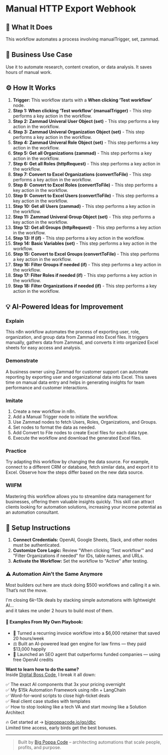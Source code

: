 # Manual HTTP Export Webhook

## 🚀 What It Does
This workflow automates a process involving manualTrigger, set, zammad.

## 💼 Business Use Case
Use it to automate research, content creation, or data analysis. It saves hours of manual work.

## ⚙️ How It Works
1.  **Trigger:** This workflow starts with a **When clicking ‘Test workflow’** node.
2. **Step 1: When clicking ‘Test workflow’ (manualTrigger)** - This step performs a key action in the workflow.
3. **Step 2: Zammad Univeral User Object (set)** - This step performs a key action in the workflow.
4. **Step 3: Zammad Univeral Organization Object (set)** - This step performs a key action in the workflow.
5. **Step 4: Zammad Univeral Role Object (set)** - This step performs a key action in the workflow.
6. **Step 5: Get all Organizations (zammad)** - This step performs a key action in the workflow.
7. **Step 6: Get all Roles (httpRequest)** - This step performs a key action in the workflow.
8. **Step 7: Convert to Excel Organizations (convertToFile)** - This step performs a key action in the workflow.
9. **Step 8: Convert to Excel Roles (convertToFile)** - This step performs a key action in the workflow.
10. **Step 9: Convert to Excel Users (convertToFile)** - This step performs a key action in the workflow.
11. **Step 10: Get all Users (zammad)** - This step performs a key action in the workflow.
12. **Step 11: Zammad Univeral Group Object (set)** - This step performs a key action in the workflow.
13. **Step 12: Get all Groups (httpRequest)** - This step performs a key action in the workflow.
14. **Step 13: If (if)** - This step performs a key action in the workflow.
15. **Step 14: Basic Variables (set)** - This step performs a key action in the workflow.
16. **Step 15: Convert to Excel Groups (convertToFile)** - This step performs a key action in the workflow.
17. **Step 16: Filter Groups if needed (if)** - This step performs a key action in the workflow.
18. **Step 17: Filter Roles if needed (if)** - This step performs a key action in the workflow.
19. **Step 18: Filter Organizations if needed (if)** - This step performs a key action in the workflow.

## 💡 AI-Powered Ideas for Improvement
### Explain
This n8n workflow automates the process of exporting user, role, organization, and group data from Zammad into Excel files. It triggers manually, gathers data from Zammad, and converts it into organized Excel sheets for easy access and analysis.

### Demonstrate
A business owner using Zammad for customer support can automate reporting by exporting user and organizational data into Excel. This saves time on manual data entry and helps in generating insights for team performance and customer interactions.

### Imitate
1. Create a new workflow in n8n.
2. Add a Manual Trigger node to initiate the workflow.
3. Use Zammad nodes to fetch Users, Roles, Organizations, and Groups.
4. Set nodes to format the data as needed.
5. Add Convert to File nodes to create Excel files for each data type.
6. Execute the workflow and download the generated Excel files.

### Practice
Try adapting this workflow by changing the data source. For example, connect to a different CRM or database, fetch similar data, and export it to Excel. Observe how the steps differ based on the new data source.

### WIIFM
Mastering this workflow allows you to streamline data management for businesses, offering them valuable insights quickly. This skill can attract clients looking for automation solutions, increasing your income potential as an automation consultant.

## 🔧 Setup Instructions
1. **Connect Credentials:** OpenAI, Google Sheets, Slack, and other nodes must be authenticated.
2. **Customize Core Logic:** Review "When clicking ‘Test workflow’" and "Filter Organizations if needed" for IDs, table names, and URLs.
3. **Activate the Workflow:** Set the workflow to "Active" after testing.

### ⚠️ Automation Ain’t the Same Anymore

Most builders out here are stuck doing $500 workflows and calling it a win.  
That’s not the move.  

I'm closing $6k–$13k deals by stacking simple automations with lightweight AI...  
and it takes me under 2 hours to build most of them.

#### 🧠 Examples From My Own Playbook:
- 🔁 Turned a recurring invoice workflow into a $6,000 retainer that saved 20 hours/week  
- ⚖️ Built an AI-powered lead gen engine for law firms — they paid $13,000 happily  
- 🚀 Launched an SEO agent that outperforms funded companies — using free OpenAI credits  

**Want to learn how to do the same?**  
Inside [Digital Boss Code](https://bigpoppacode.io/go/dbc), I break it all down:

✅ The exact AI components that 3x your pricing overnight  
✅ My $15k Automation Framework using n8n + LangChain  
✅ Word-for-word scripts to close high-ticket deals  
✅ Real client case studies with templates  
✅ How to stop looking like a tech VA and start moving like a Solution Architect  

🔥 Get started at → [bigpoppacode.io/go/dbc](https://bigpoppacode.io/go/dbc)  
Limited time access, early birds get the best bonuses.

---
> Built by [Big Poppa Code](https://bigpoppacode.io) – architecting automations that scale people, profits, and purpose.

